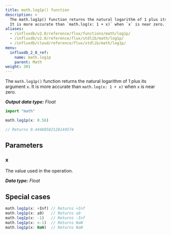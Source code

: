 ```yaml
---
title: math.log1p() function
description: >
  The math.log1p() function returns the natural logarithm of 1 plus its argument `x`.
  It is more accurate than `math.log(x: 1 + x)` when `x` is near zero.
aliases:
  - /influxdb/v2.0/reference/flux/functions/math/log1p/
  - /influxdb/v2.0/reference/flux/stdlib/math/log1p/
  - /influxdb/cloud/reference/flux/stdlib/math/log1p/
menu:
  influxdb_2_0_ref:
    name: math.log1p
    parent: Math
weight: 301
---
```


The `math.log1p()` function returns the natural logarithm of 1 plus its argument `x`.
It is more accurate than `math.log(x: 1 + x)` when `x` is near zero.

_**Output data type:** Float_

```js
import "math"

math.log1p(x: 0.56)

// Returns 0.44468582126144574
```

## Parameters

### x
The value used in the operation.

_**Data type:** Float_

## Special cases
```js
math.log1p(x: +Inf) // Returns +Inf
math.log1p(x: ±0)   // Returns ±0
math.log1p(x: -1)   // Returns -Inf
math.log1p(x: <-1)  // Returns NaN
math.log1p(x: NaN)  // Returns NaN
```
